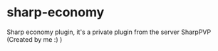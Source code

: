# sharp-economy
Sharp economy plugin, it's a private plugin from the server SharpPVP (Created by me :) )
